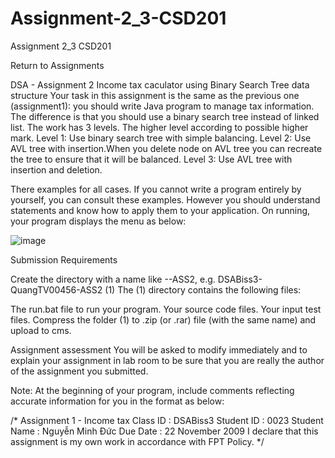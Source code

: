 # Assignment-2_3-CSD201
Assignment 2_3 CSD201

Return to Assignments

DSA - Assignment 2
Income tax caculator
using Binary Search Tree data structure
Your task in this assignment is the same as the previous one (assignment1): you should write Java program to manage tax information. The difference is that you should use a binary search tree instead of linked list. The work has 3 levels. The higher level according to possible higher mark.
Level 1: Use binary search tree with simple balancing.
Level 2: Use AVL tree with insertion.When you delete node on AVL tree you can recreate the tree to ensure that it will be balanced.
Level 3: Use AVL tree with insertion and deletion.

There examples for all cases. If you cannot write a program entirely by yourself, you can consult these examples. However you should understand statements and know how to apply them to your application.
On running, your program displays the menu as below:

![image](https://user-images.githubusercontent.com/68676195/223993685-a4df17a6-fab0-4af0-bfff-99e3eb60c47e.png)  


Submission Requirements

Create the directory with a name like <class>-<name><roll number>-ASS2, e.g.
            DSABiss3-QuangTV00456-ASS2                 (1)
The (1) directory contains the following files:

The run.bat  file to run your program.
Your source code files.
Your input test files.
Compress the folder   (1)  to .zip (or .rar) file (with the same name) and upload to cms.

Assignment assessment
You will be asked to modify immediately and to explain your assignment in lab room to be sure that you are really the author  of the assignment you submitted.

Note: At the beginning of your program, include comments reflecting accurate information for you in the format as below:

/*
 Assignment 1  - Income tax
 Class ID          : DSABiss3
 Student ID        : 0023
 Student Name      : Nguyễn Minh Đức
 Due Date          : 22 November 2009
 I declare that this assignment is my own work
 in accordance with FPT Policy.
*/
 

